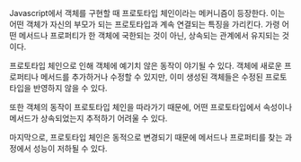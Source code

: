 <!-- 본인이 주력으로 사용하는 언어에서 설계적 결함 한 가지를 작성해주세요. -->

Javascript에서 객체를 구현할 때 프로토타입 체인이라는 메커니즘이 등장한다. 이는 어떤 객체가 자신의 부모가 되는 프로토타입과 계속 연결되는 특징을 가리킨다. 가령 어떤 메서드나 프로퍼티가 한 객체에 국한되는 것이 아닌, 상속되는 관계에서 유지되는 것이다.

프로토타입 체인으로 인해 객체에 예기치 않은 동작이 야기될 수 있다. 객체에 새로운 프로퍼티나 메서드를 추가하거나 수정할 수 있지만, 이미 생성된 객체들은 수정된 프로토타입을 반영하지 않을 수 있다.

또한 객체의 동작이 프로토타입 체인을 따라가기 때문에, 어떤 프로토타입에서 속성이나 메서드가 상속되었는지 추적하기 어려울 수 있다.

마지막으로, 프로토타입 체인은 동적으로 변경되기 때문에 메서드나 프로퍼티를 찾는 과정에서 성능이 저하될 수 있다.